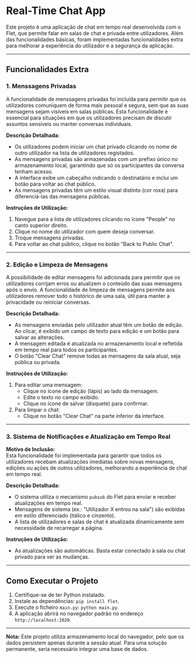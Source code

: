 # Real-Time Chat App

Este projeto é uma aplicação de chat em tempo real desenvolvida com o Flet, que permite falar em salas de chat e privada entre utilizadores. Além das funcionalidades básicas, foram implementadas funcionalidades extra para melhorar a experiência do utilizador e a segurança da aplicação.

---

## Funcionalidades Extra

### 1. **Menssagens Privadas**
A funcionalidade de menssagens privadas foi incluída para permitir que os utilizadores comuniquem de forma mais pessoal e segura, sem que as suas mensagens sejam visíveis em salas públicas. Esta funcionalidade é essencial para situações em que os utilizadores precisam de discutir assuntos sensíveis ou manter conversas individuais.

**Descrição Detalhada:**  
- Os utilizadores podem iniciar um chat privado clicando no nome de outro utilizador na lista de utilizadores registados.  
- As mensagens privadas são armazenadas com um prefixo único no armazenamento local, garantindo que só os participantes da conversa tenham acesso.  
- A interface exibe um cabeçalho indicando o destinatário e inclui um botão para voltar ao chat público.  
- As mensagens privadas têm um estilo visual distinto (cor roxa) para diferenciá-las das mensagens públicas.  

**Instruções de Utilização:**  
1. Navegue para a lista de utilizadores clicando no ícone "People" no canto superior direito.  
2. Clique no nome do utilizador com quem deseja conversar.  
3. Troque mensagens privadas.  
4. Para voltar ao chat público, clique no botão "Back to Public Chat".  

---

### 2. **Edição e Limpeza de Mensagens**
A possibilidade de editar mensagens foi adicionada para permitir que os utilizadores corrijam erros ou atualizem o conteúdo das suas mensagens após o envio. A funcionalidade de limpeza de mensagens permite aos utilizadores remover todo o histórico de uma sala, útil para manter a privacidade ou reiniciar conversas.

**Descrição Detalhada:**  
- As mensagens enviadas pelo utilizador atual têm um botão de edição. Ao clicar, é exibido um campo de texto para edição e um botão para salvar as alterações.  
- A mensagem editada é atualizada no armazenamento local e refletida em tempo real para todos os participantes.  
- O botão "Clear Chat" remove todas as mensagens da sala atual, seja pública ou privada.  

**Instruções de Utilização:**  
1. Para editar uma mensagem:  
   - Clique no ícone de edição (lápis) ao lado da mensagem.  
   - Edite o texto no campo exibido.  
   - Clique no ícone de salvar (disquete) para confirmar.  
2. Para limpar o chat:  
   - Clique no botão "Clear Chat" na parte inferior da interface.  

---

### 3. **Sistema de Notificações e Atualização em Tempo Real**
**Motivo de Inclusão:**  
Esta funcionalidade foi implementada para garantir que todos os utilizadores recebam atualizações imediatas sobre novas mensagens, edições ou ações de outros utilizadores, melhorando a experiência de chat em tempo real.

**Descrição Detalhada:**  
- O sistema utiliza o mecanismo `pubsub` do Flet para enviar e receber atualizações em tempo real.  
- Mensagens de sistema (ex.: "Utilizador X entrou na sala") são exibidas em estilo diferenciado (itálico e cinzento).  
- A lista de utilizadores e salas de chat é atualizada dinamicamente sem necessidade de recarregar a página.  

**Instruções de Utilização:**  
- As atualizações são automáticas. Basta estar conectado à sala ou chat privado para ver as mudanças.  

---

## Como Executar o Projeto
1. Certifique-se de ter Python instalado.  
2. Instale as dependências: `pip install flet`.  
3. Execute o ficheiro `main.py`: `python main.py`.  
4. A aplicação abrirá no navegador padrão no endereço `http://localhost:2020`.  

---

**Nota:** Este projeto utiliza armazenamento local do navegador, pelo que os dados persistem apenas durante a sessão atual. Para uma solução permanente, seria necessário integrar uma base de dados.
